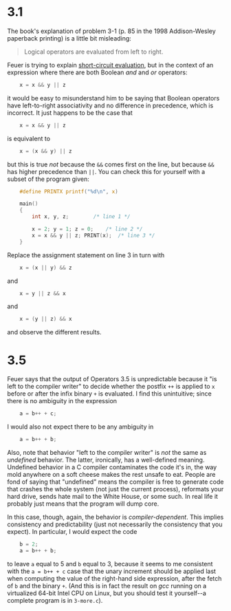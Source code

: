 # 3.1

The book's explanation of problem 3-1 (p. 85 in the 1998
Addison-Wesley paperback printing) is a little bit misleading:

> Logical operators are evaluated from left to right.

Feuer is trying to explain
[short-circuit evaluation](https://en.wikipedia.org/wiki/Short-circuit_evaluation),
but in the context of an expression where there are both Boolean *and* and
*or* operators:

```C
    x = x && y || z
```

it would be easy to misunderstand him to be saying that Boolean
operators have left-to-right associativity and no difference in
precedence, which is incorrect.  It just happens to be the case that

```C
    x = x && y || z
```

is equivalent to

```C
    x = (x && y) || z
```

but this is true *not* because the `&&` comes first on the line, but
because `&&` has higher precedence than `||`.  You can check this for
yourself with a subset of the program given:

```C
    #define PRINTX printf("%d\n", x)

    main()
    {
        int x, y, z;        /* line 1 */

        x = 2; y = 1; z = 0;    /* line 2 */
        x = x && y || z; PRINT(x);  /* line 3 */
    }
```

Replace the assignment statement on line 3 in turn with

```C
    x = (x || y) && z
```

and

```C
    x = y || z && x
```

and

```C
    x = (y || z) && x
```

and observe the different results.

# 3.5

Feuer says that the output of Operators 3.5 is unpredictable because
it "is left to the compiler writer" to decide whether the postfix `++` is
applied to `x` before or after the infix binary `+` is evaluated.  I
find this unintuitive; since there is no ambiguity in the expression

```C
    a = b++ + c;
```

I would also not expect there to be any ambiguity in

```C
    a = b++ + b;
```

Also, note that behavior "left to the compiler writer" is *not* the
same as *undefined* behavior.  The latter, ironically, has a
well-defined meaning.  Undefined behavior in a C compiler contaminates
the code it's in, the way mold anywhere on a soft cheese makes the
rest unsafe to eat.  People are fond of saying that "undefined" means
the compiler is free to generate code that crashes the whole system
(not just the current process), reformats your hard drive, sends hate
mail to the White House, or some such.  In real life it probably just
means that the program will dump core.

In this case, though, again, the behavior is *compiler-dependent*.
This implies consistency and predictability (just not necessarily the
consistency that you expect).  In particular, I would expect the
code

```C
    b = 2;
    a = b++ + b;
```

to leave `a` equal to 5 and `b` equal to 3, because it seems to me
consistent with the `a = b++ + c` case that the unary increment should
be applied last when computing the value of the right-hand side
expression, after the fetch of `b` and the binary `+`.
(And this is in fact the result on
_gcc_ running on a virtualized 64-bit Intel CPU on Linux, but you
should test it yourself--a complete program is in `3-more.c`).
